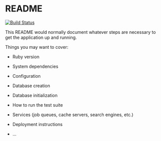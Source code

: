 # README 
[![Build Status](https://travis-ci.org/adnamalin/Kinder.svg?branch=master)](https://travis-ci.org/adnamalin/Kinder)

This README would normally document whatever steps are necessary to get the
application up and running.

Things you may want to cover:

* Ruby version

* System dependencies

* Configuration

* Database creation

* Database initialization

* How to run the test suite

* Services (job queues, cache servers, search engines, etc.)

* Deployment instructions

* ...

